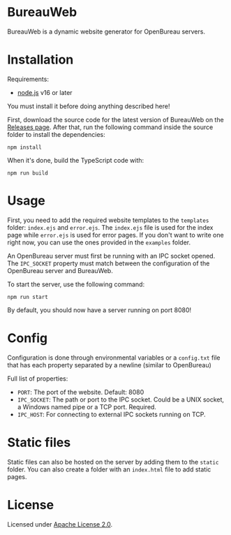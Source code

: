 # BureauWeb
BureauWeb is a dynamic website generator for OpenBureau servers.

# Installation
Requirements:
- [node.js](https://nodejs.org) v16 or later

You must install it before doing anything described here!

First, download the source code for the latest version of BureauWeb on the [Releases page](https://github.com/LeadRDRK/BureauWeb/releases). After that, run the following command inside the source folder to install the dependencies:
```
npm install
```
When it's done, build the TypeScript code with:
```
npm run build
```

# Usage
First, you need to add the required website templates to the `templates` folder: `index.ejs` and `error.ejs`. The `index.ejs` file is used for the index page while `error.ejs` is used for error pages. If you don't want to write one right now, you can use the ones provided in the `examples` folder.

An OpenBureau server must first be running with an IPC socket opened. The `IPC_SOCKET` property must match between the configuration of the OpenBureau server and BureauWeb. 

To start the server, use the following command:
```
npm run start
```
By default, you should now have a server running on port 8080!

# Config
Configuration is done through environmental variables or a `config.txt` file that has each property separated by a newline (similar to OpenBureau)

Full list of properties:
- `PORT`: The port of the website. Default: 8080
- `IPC_SOCKET`: The path or port to the IPC socket. Could be a UNIX socket, a Windows named pipe or a TCP port. Required.
- `IPC_HOST`: For connecting to external IPC sockets running on TCP.

# Static files
Static files can also be hosted on the server by adding them to the `static` folder. You can also create a folder with an `index.html` file to add static pages.

# License
Licensed under [Apache License 2.0](LICENSE).